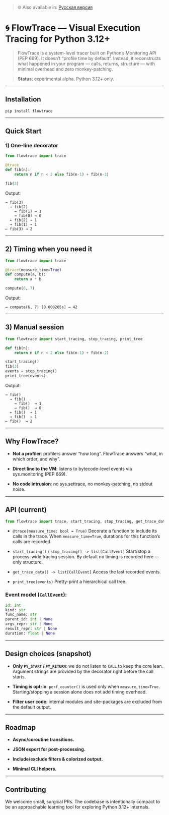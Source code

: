 > 🌐 Also available in: [Русская версия](README.ru.md)
# 🌀 FlowTrace — Visual Execution Tracing for Python 3.12+

>FlowTrace is a system-level tracer built on Python’s Monitoring API (PEP 669).
>It doesn’t “profile time by default”. Instead, it reconstructs what happened in your program — calls, returns,
>structure — with minimal overhead and zero monkey-patching.

> **Status**: experimental alpha. Python 3.12+ only.

---
## Installation
```
pip install flowtrace
```
---
## Quick Start
### 1) One-line decorator
```python
from flowtrace import trace

@trace
def fib(n):
    return n if n < 2 else fib(n-1) + fib(n-2)

fib(3)
```

Output:

```
→ fib(3)
  → fib(2)
    → fib(1) → 1
    → fib(0) → 0
  ← fib(2) → 1
  → fib(1) → 1
← fib(3) → 2
```
---
## 2) Timing when you need it
```python
from flowtrace import trace

@trace(measure_time=True)
def compute(a, b):
    return a * b

compute(6, 7)
```

Output:

```
→ compute(6, 7) [0.000265s] → 42
```
---
## 3) Manual session
```python
from flowtrace import start_tracing, stop_tracing, print_tree

def fib(n):
    return n if n < 2 else fib(n-1) + fib(n-2)

start_tracing()
fib(3)
events = stop_tracing()
print_tree(events)
```

Output:
```
→ fib()
  → fib()
    → fib()  → 1
    → fib()  → 0
  ← fib()  → 1
  → fib()  → 1
← fib()  → 2
```
---
## Why FlowTrace?

- **Not a profiler**: profilers answer “how long”. FlowTrace answers “what, in which order, and why”.

- **Direct line to the VM**: listens to bytecode-level events via sys.monitoring (PEP 669).

- **No code intrusion**: no sys.settrace, no monkey-patching, no stdout noise.

---

## API (current)
```python
from flowtrace import trace, start_tracing, stop_tracing, get_trace_data, print_tree
```

-  ```@trace(measure_time: bool = True)```
Decorate a function to include its calls in the trace.
When ```measure_time=True```, durations for this function’s calls are recorded.

- ```start_tracing()``` / ```stop_tracing() -> list[CallEvent]```
Start/stop a process-wide tracing session. By default no timing is recorded here — only structure.

- ```get_trace_data() -> list[CallEvent]```
Access the last recorded events.

- ```print_tree(events)```
Pretty-print a hierarchical call tree.
    
### Event model (```CallEvent```):
``` python
id: int
kind: str           
func_name: str
parent_id: int | None
args_repr: str | None
result_repr: str | None
duration: float | None    
```
---
## Design choices (snapshot)

- **Only ```PY_START``` / ```PY_RETURN```**: we do not listen to ```CALL``` to keep the core lean.
Argument strings are provided by the decorator right before the call starts.

- **Timing is opt-in**: ```perf_counter()``` is used only when ```measure_time=True```.
Starting/stopping a session alone does not add timing overhead.

- **Filter user code**: internal modules and site-packages are excluded from the default output.
---
## Roadmap

- **Async/coroutine transitions.**

- **JSON export for post-processing.**

- **Include/exclude filters & colorized output.**

- **Minimal CLI helpers.**

---
## Contributing

We welcome small, surgical PRs. The codebase is intentionally compact to be an approachable learning tool for exploring Python 3.12+ internals.